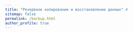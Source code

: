 ```yaml
---
title: "Резервное копирование и восстановление данных" #
sitemap: false
permalink: /backup.html
author_profile: true
---
```



